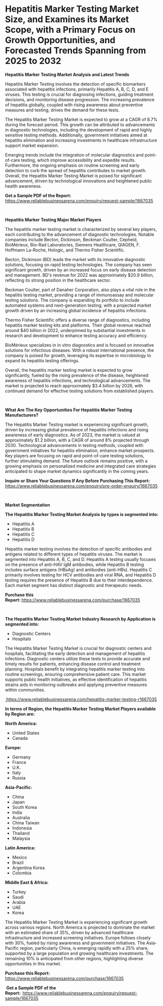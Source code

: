 <p><h1>Hepatitis Marker Testing Market Size, and Examines its Market Scope, with a Primary Focus on Growth Opportunities, and Forecasted Trends Spanning from 2025 to 2032</h1></p><p><strong>Hepatitis Marker Testing Market Analysis and Latest Trends</strong></p>
<p><p>Hepatitis Marker Testing involves the detection of specific biomarkers associated with hepatitis infections, primarily Hepatitis A, B, C, D, and E viruses. This testing is crucial for diagnosing infections, guiding treatment decisions, and monitoring disease progression. The increasing prevalence of hepatitis globally, coupled with rising awareness about preventive measures and testing, drives the demand for these tests.</p><p>The Hepatitis Marker Testing Market is expected to grow at a CAGR of 8.7% during the forecast period. This growth can be attributed to advancements in diagnostic technologies, including the development of rapid and highly sensitive testing methods. Additionally, government initiatives aimed at hepatitis elimination and increasing investments in healthcare infrastructure support market expansion.</p><p>Emerging trends include the integration of molecular diagnostics and point-of-care testing, which improve accessibility and expedite results. Furthermore, the ongoing emphasis on routine screening and early detection to curb the spread of hepatitis contributes to market growth. Overall, the Hepatitis Marker Testing Market is poised for significant advancement, driven by technological innovations and heightened public health awareness.</p></p>
<p><strong>Get a Sample PDF of the Report:&nbsp;</strong> <a href="https://www.reliablebusinessarena.com/enquiry/request-sample/1667035?utm_campaign=2137&utm_medium=2&utm_source=Github&utm_content=ia&utm_term=18042025&utm_id=hepatitis-marker-testing">https://www.reliablebusinessarena.com/enquiry/request-sample/1667035</a></p>
<p>&nbsp;</p>
<p><strong>Hepatitis Marker Testing Major Market Players</strong></p>
<p><p>The hepatitis marker testing market is characterized by several key players, each contributing to the advancement of diagnostic technologies. Notable companies include Becton, Dickinson, Beckman Coulter, Cepheid, BioMérieux, Bio-Rad Laboratories, Siemens Healthcare, QIAGEN, F. Hoffmann La-Roche, Hologic, and Thermo Fisher Scientific. </p><p>Becton, Dickinson (BD) leads the market with its innovative diagnostic solutions, focusing on rapid testing technologies. The company has seen significant growth, driven by an increased focus on early disease detection and management. BD's revenue for 2022 was approximately $20.9 billion, reflecting its strong position in the healthcare sector.</p><p>Beckman Coulter, part of Danaher Corporation, also plays a vital role in the hepatitis testing market, providing a range of immunoassay and molecular testing solutions. The company is expanding its portfolio to include automated systems and next-generation testing, with a projected market growth driven by an increasing global incidence of hepatitis infections.</p><p>Thermo Fisher Scientific offers a diverse range of diagnostics, including hepatitis marker testing kits and platforms. Their global revenue reached around $40 billion in 2022, underpinned by substantial investments in research and development to enhance testing accuracy and efficiency.</p><p>BioMérieux specializes in in vitro diagnostics and is focused on innovative solutions for infectious diseases. With a robust international presence, the company is poised for growth, leveraging its expertise in microbiology to expand its hepatitis testing offerings.</p><p>Overall, the hepatitis marker testing market is expected to grow significantly, fueled by the rising prevalence of the disease, heightened awareness of hepatitis infections, and technological advancements. The market is projected to reach approximately $3.4 billion by 2026, with continued demand for effective testing solutions from established players.</p></p>
<p>&nbsp;</p>
<p><strong>What Are The Key Opportunities For Hepatitis Marker Testing Manufacturers?</strong></p>
<p><p>The Hepatitis Marker Testing market is experiencing significant growth, driven by increasing global prevalence of hepatitis infections and rising awareness of early diagnostics. As of 2023, the market is valued at approximately $1.2 billion, with a CAGR of around 8% projected through 2030. Technological advancements in testing methods, coupled with government initiatives for hepatitis elimination, enhance market prospects. Key players are focusing on rapid and point-of-care testing solutions, further stimulating demand. The future outlook remains positive, with a growing emphasis on personalized medicine and integrated care strategies anticipated to shape market dynamics significantly in the coming years.</p></p>
<p><strong>Inquire or Share Your Questions If Any Before Purchasing This Report:</strong> <a href="https://www.reliablebusinessarena.com/enquiry/pre-order-enquiry/1667035?utm_campaign=2137&utm_medium=2&utm_source=Github&utm_content=ia&utm_term=18042025&utm_id=hepatitis-marker-testing">https://www.reliablebusinessarena.com/enquiry/pre-order-enquiry/1667035</a></p>
<p>&nbsp;</p>
<p><strong>Market Segmentation</strong></p>
<p><strong>The Hepatitis Marker Testing Market Analysis by types is segmented into:</strong></p>
<p><ul><li>Hepatitis A</li><li>Hepatitis B</li><li>Hepatitis C</li><li>Hepatitis D</li></ul></p>
<p><p>Hepatitis marker testing involves the detection of specific antibodies and antigens related to different types of hepatitis viruses. The market is segmented into Hepatitis A, B, C, and D. Hepatitis A testing usually focuses on the presence of anti-HAV IgM antibodies, while Hepatitis B testing includes surface antigens (HBsAg) and antibodies (anti-HBs). Hepatitis C primarily involves testing for HCV antibodies and viral RNA, and Hepatitis D testing requires the presence of Hepatitis B due to their interdependence. Each market segment has distinct diagnostic and therapeutic needs.</p></p>
<p><strong>Purchase this Report:&nbsp;</strong><a href="https://www.reliablebusinessarena.com/purchase/1667035?utm_campaign=2137&utm_medium=2&utm_source=Github&utm_content=ia&utm_term=18042025&utm_id=hepatitis-marker-testing">https://www.reliablebusinessarena.com/purchase/1667035</a></p>
<p>&nbsp;</p>
<p><strong>The Hepatitis Marker Testing Market Industry Research by Application is segmented into:</strong></p>
<p><ul><li>Diagnostic Centers</li><li>Hospitals</li></ul></p>
<p><p>The Hepatitis Marker Testing Market is crucial for diagnostic centers and hospitals, facilitating the early detection and management of hepatitis infections. Diagnostic centers utilize these tests to provide accurate and timely results for patients, enhancing disease control and treatment planning. Hospitals benefit by integrating hepatitis marker testing into routine screenings, ensuring comprehensive patient care. This market supports public health initiatives, as effective identification of hepatitis strains aids in monitoring outbreaks and applying preventive measures within communities.</p></p>
<p><a href="https://www.reliablebusinessarena.com/hepatitis-marker-testing-r1667035?utm_campaign=2137&utm_medium=2&utm_source=Github&utm_content=ia&utm_term=18042025&utm_id=hepatitis-marker-testing">&nbsp;https://www.reliablebusinessarena.com/hepatitis-marker-testing-r1667035</a></p>
<p><strong>In terms of Region, the Hepatitis Marker Testing Market Players available by Region are:</strong></p>
<p>
    <p> <strong> North America: </strong>
        <ul>
            <li>United States</li>
            <li>Canada</li>
        </ul>
        </p> 
    <p> <strong> Europe: </strong>
        <ul>
            <li>Germany</li>
            <li>France</li>
            <li>U.K.</li>
            <li>Italy</li>
            <li>Russia</li>
        </ul>
        </p> 
    <p> <strong> Asia-Pacific: </strong>
        <ul>
            <li>China</li>
            <li>Japan</li>
            <li>South Korea</li>
            <li>India</li>
            <li>Australia</li>
            <li>China Taiwan</li>
            <li>Indonesia</li>
            <li>Thailand</li>
            <li>Malaysia</li>
        </ul>
        </p> 
    <p> <strong> Latin America: </strong>
        <ul>
            <li>Mexico</li>
            <li>Brazil</li>
            <li>Argentina Korea</li>
            <li>Colombia</li>
        </ul>
        </p> 
    <p> <strong> Middle East & Africa: </strong>
        <ul>
            <li>Turkey</li>
            <li>Saudi</li>
            <li>Arabia</li>
            <li>UAE</li>
            <li>Korea</li>
        </ul>
    </p>
    </p>
<p><p>The Hepatitis Marker Testing Market is experiencing significant growth across various regions. North America is projected to dominate the market with an estimated share of 35%, driven by advanced healthcare infrastructure and increased screening initiatives. Europe follows closely with 30%, fueled by rising awareness and government initiatives. The Asia-Pacific region, particularly China, is emerging rapidly with a 25% share, supported by a large population and growing healthcare investments. The remaining 10% is anticipated from other regions, highlighting diverse opportunities in this market.</p></p>
<p><strong>Purchase this Report: </strong><a href="https://www.reliablebusinessarena.com/purchase/1667035?utm_campaign=2137&utm_medium=2&utm_source=Github&utm_content=ia&utm_term=18042025&utm_id=hepatitis-marker-testing">https://www.reliablebusinessarena.com/purchase/1667035</a></p>
<p>&nbsp;<strong>Get a Sample PDF of the Report:&nbsp;&nbsp;</strong><a href="https://www.reliablebusinessarena.com/enquiry/request-sample/1667035?utm_campaign=2137&utm_medium=2&utm_source=Github&utm_content=ia&utm_term=18042025&utm_id=hepatitis-marker-testing">https://www.reliablebusinessarena.com/enquiry/request-sample/1667035</a></p>
<p><strong></strong></p>
<p><p></p><p></p><p></p></p>